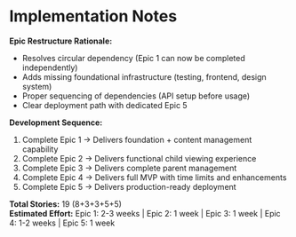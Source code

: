 # Implementation Notes

**Epic Restructure Rationale:**
- Resolves circular dependency (Epic 1 can now be completed independently)
- Adds missing foundational infrastructure (testing, frontend, design system)
- Proper sequencing of dependencies (API setup before usage)
- Clear deployment path with dedicated Epic 5

**Development Sequence:**
1. Complete Epic 1 → Delivers foundation + content management capability
2. Complete Epic 2 → Delivers functional child viewing experience
3. Complete Epic 3 → Delivers complete parent management
4. Complete Epic 4 → Delivers full MVP with time limits and enhancements
5. Complete Epic 5 → Delivers production-ready deployment

**Total Stories:** 19 (8+3+3+5+5)  
**Estimated Effort:** Epic 1: 2-3 weeks | Epic 2: 1 week | Epic 3: 1 week | Epic 4: 1-2 weeks | Epic 5: 1 week

